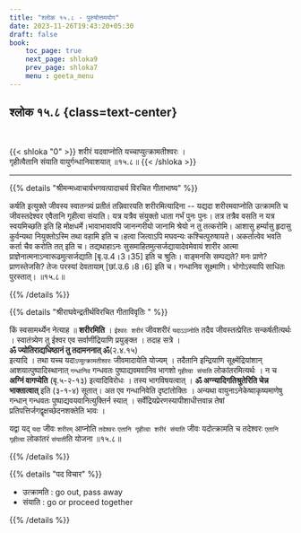 ```yaml
---
title: "श्लोक १५.८ - पुरुषोत्तमयोग"
date: 2023-11-26T19:43:20+05:30
draft: false
book:
    toc_page: true
    next_page: shloka9
    prev_page: shloka7
    menu : geeta_menu
---
```




## श्लोक १५.८ {class=text-center}

<br/>

{{< shloka  "0"  >}}
शरीरं यदवाप्नोति यच्चाप्युत्क्रामतीश्वरः ।   
गृहीत्वैतानि संयाति वायुर्गन्धानिवाशयात् ॥१५.८॥
{{< /shloka >}}

---


{{% details "श्रीमन्मध्वाचार्यभगवत्पादाचर्य विरचित  गीताभाष्य" %}}

कर्षति इत्युक्ते जीवस्य स्वातन्त्र्यं प्रतीतं 
तन्निवारयति शरीरमित्यादिना -- यद्यदा शरीरमवाप्नोति 
उत्क्रामति च जीवस्तदेश्वर एवैतानि गृहीत्वा संयाति।
यत्र यत्रैव संयुक्तो धाता गर्भं पुनः पुनः।
तत्र तत्रैव वसति न यत्र स्वयमिच्छति इति हि 
मोक्षधर्मे।भावाभावावपि जानन्गरीयो जानामि श्रेयो 
न तु तत्करोमि। आशासु हर्म्यासु हृदासु कुर्वन्यथा 
नियुक्तोऽस्मि तथा वहामि इति च।हत्वा जित्वाऽपि 
मघवन्यः कश्चित्पुरुषायते। अकर्तात्वेव भवति कर्ता 
चैव करोति तत् इति च। 
तद्यथाहाऽनः सुसमाहितमुत्सर्जद्यायादेवमेवायं शारीर 
आत्मा प्राज्ञेनात्मनाऽन्वारूढमुत्सर्जद्याति [बृ.उ.4।3।35] इति च श्रुतिः। 
वाङ्मनसि सम्पद्यते? मनः प्राणे? प्राणस्तेजसि? तेजः परस्यां देवतायाम् [छां.उ.6।8।6] इति च। 
गन्धानिव सूक्ष्माणि। भोगोऽस्यापि साधितः 
पुरस्तात्।  ॥१५.८॥

{{% /details %}}



{{% details "श्रीराघवेन्द्रतीर्थविरचित गीताविवृतिः " %}}

किं स्वसामर्थ्येन नेत्याह ॥ **शरीरमिति** । 
`ईश्वरः शरीरं` जीवशरीरं `यदाऽऽप्नोति` तदैव 
जीवस्तत्प्रेरितः सन्कर्षतीत्यर्थः । स्वातंत्र्येण तु 
ईश्वर एव सर्वाणींद्रियाणि प्रयुङ्क्त । तदाह सत्रे ।  
**ॐ ज्योतिराद्यधिष्ठानं तु  तदामननात्‌ ॐ**(२.४.१५)  
इत्यादि । तथा यच्च यदा`ऽप्युत्क्रामतीश्वरः` 
जीवमादायेति योज्यम् । तदैतानि इन्द्रियाणि 
सूक्ष्मेंद्रियांशान्‌ आशयात्पुष्पादिस्थानात्‌
`गन्धानिव` गन्धवतः पुष्पाद्यवमवानिव भागशो 
`गृहीत्वा संयाति` लोकांतरमित्यर्थः । न च 
**अग्निं वागप्येति** (बृ.५-२-१३) 
इत्यादिविरोधः । तस्य भागविषयत्वात् । 
**ॐ अग्न्यादिगतिश्रुतेरिति चेन्न भाक्तात्वात्** 
इति (३-१-४) सूतात्‌। अत एव गन्धानिवेति दृष्टांतोक्तिः ।
अन्यथा वायुनाऽनेकेष्वाकृष्यमाणेषु गन्धान्‌ गन्धवतः 
पुष्पाद्यवयवानित्युक्तिर्न स्यात्‌ । 
सर्वेंद्रियप्रेरणस्यापीशाधीत्तवान्न तेषां 
प्रतिपत्तिर्जगद्वृक्षच्छेदनशक्तेति 
भावः ।   

यद्वा यद् `यदा` जीवः `शरीरम्` आप्नोति `तदेश्वरः` 
`एतानि गृहीत्वा शरीरं संयाति` जीवः 
यदोत्क्रामति च तदेश्वरः 
`एतानि गृहीत्वा` लोकांतरं `संयाती`ति योजना ॥१५.८॥

{{% /details %}}



{{% details "पद विचार" %}}

- उत्क्रामति  : go out, pass away
- संयाति : go or proceed together

{{% /details %}}
